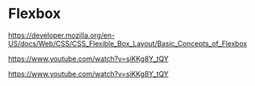 # Flexbox

https://developer.mozilla.org/en-US/docs/Web/CSS/CSS_Flexible_Box_Layout/Basic_Concepts_of_Flexbox

https://www.youtube.com/watch?v=siKKg8Y_tQY

https://www.youtube.com/watch?v=siKKg8Y_tQY 